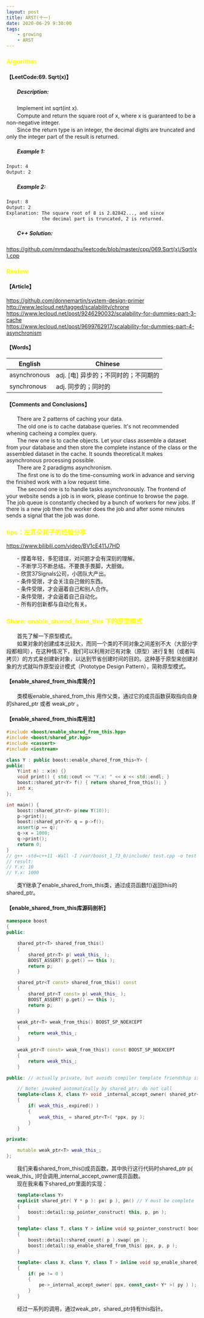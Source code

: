 ```yaml
---
layout: post
title: ARST(十一)
date: 2020-06-29 9:30:00
tags: 
	- growing
	- ARST
---
```


###  <font color=yellow>Algorithm</font>

#### **【LeetCode:69. Sqrt(x)】**

##### 　　Description:
　　Implement int sqrt(int x).  
　　Compute and return the square root of x, where x is guaranteed to be a non-negative integer.  
　　Since the return type is an integer, the decimal digits are truncated and only the integer part of the result is returned.  

##### 　　Example 1:
```sh
Input: 4
Output: 2
```

##### 　　Example 2:
```sh
Input: 8
Output: 2
Explanation: The square root of 8 is 2.82842..., and since 
             the decimal part is truncated, 2 is returned.
```

##### 　　C++ Solution:
https://github.com/mmdaozhu/leetcode/blob/master/cpp/069.Sqrt(x)/Sqrt(x).cpp

###  <font color=yellow>Review</font>

#### **【Article】**
https://github.com/donnemartin/system-design-primer  
http://www.lecloud.net/tagged/scalability/chrone  
https://www.lecloud.net/post/9246290032/scalability-for-dummies-part-3-cache  
https://www.lecloud.net/post/9699762917/scalability-for-dummies-part-4-asynchronism  

#### **【Words】**

English | Chinese
-|-
asynchronous | adj. [电] 异步的；不同时的；不同期的
synchronous | adj. 同步的；同时的

#### **【Comments and Conclusions】**
　　There are 2 patterns of caching your data.  
　　The old one is to cache database queries. It's not recommended whening cacheing a complex query.  
　　The new one is to cache objects. Let your class assemble a dataset from your database and then store the complete instance of the class or the assembled dataset in the cache. It sounds theoretical.It makes asynchronous processing possible.  
　　There are 2 paradigms asynchronism.  
　　The first one is to do the time-consuming work in advance and serving the finished work with a low request time.  
　　The second one is to handle tasks asynchronously. The frontend of your website sends a job is in work, please continue to browse the page. The job queue is constantly checked by a bunch of workers for new jobs. If there is a new job then the worker does the job and after some minutes sends a signal that the job was done.  

###  <font color=yellow>tips：左耳朵耗子的经验分享</font>
https://www.bilibili.com/video/BV1cE411J7HD  

　　- 撑着年轻，多犯错误，对问题才会有深刻的理解。  
　　- 不断学习不断总结。不要畏手畏脚，大胆做。  
　　- 欣赏37Signals公司，小团队大产出。  
　　- 条件受限，才会关注自己做的东西。  
　　- 条件受限，才会逼着自己和别人合作。  
　　- 条件受限，才会逼着自己自动化。  
　　- 所有的创新都与自动化有关。  

###  <font color=yellow>Share: enable_shared_from_this 下的原型模式</font>
　　首先了解一下原型模式。  
　　如果对象的创建成本比较大，而同一个类的不同对象之间差别不大（大部分字段都相同），在这种情况下，我们可以利用对已有对象（原型）进行复制（或者叫拷贝）的方式来创建新对象，以达到节省创建时间的目的。这种基于原型来创建对象的方式就叫作原型设计模式（Prototype Design Pattern），简称原型模式。  

#### **【enable_shared_from_this库简介】**
　　类模板enable_shared_from_this 用作父类，通过它的成员函数获取指向自身的shared_ptr 或者 weak_ptr 。  

#### **【enable_shared_from_this库用法】**
```c++
#include <boost/enable_shared_from_this.hpp>
#include <boost/shared_ptr.hpp>
#include <cassert>
#include <iostream>

class Y : public boost::enable_shared_from_this<Y> {
public:
    Y(int n) : x(n) {}
    void print() { std::cout << "Y.x: " << x << std::endl; }
    boost::shared_ptr<Y> f() { return shared_from_this(); }
    int x;
};

int main() {
    boost::shared_ptr<Y> p(new Y(10));
    p->print();
    boost::shared_ptr<Y> q = p->f();
    assert(p == q);
    q->x = 1000;
    q->print();
    return 0;
}
// g++ -std=c++11 -Wall -I /var/boost_1_73_0/include/ test.cpp -o test
// result:
// Y.x: 10
// Y.x: 1000
```
　　类Y继承了enable_shared_from_this类，通过成员函数f()返回this的shared_ptr。  

#### **【enable_shared_from_this库源码剖析】**
```c++
namespace boost
{
public:

    shared_ptr<T> shared_from_this()
    {
        shared_ptr<T> p( weak_this_ );
        BOOST_ASSERT( p.get() == this );
        return p;
    }

    shared_ptr<T const> shared_from_this() const
    {
        shared_ptr<T const> p( weak_this_ );
        BOOST_ASSERT( p.get() == this );
        return p;
    }

    weak_ptr<T> weak_from_this() BOOST_SP_NOEXCEPT
    {
        return weak_this_;
    }

    weak_ptr<T const> weak_from_this() const BOOST_SP_NOEXCEPT
    {
        return weak_this_;
    }

public: // actually private, but avoids compiler template friendship issues

    // Note: invoked automatically by shared_ptr; do not call
    template<class X, class Y> void _internal_accept_owner( shared_ptr<X> const * ppx, Y * py ) const BOOST_SP_NOEXCEPT
    {
        if( weak_this_.expired() )
        {
            weak_this_ = shared_ptr<T>( *ppx, py );
        }
    }

private:

    mutable weak_ptr<T> weak_this_;
};
```
　　我们来看shared_from_this()成员函数，其中执行这行代码时shared_ptr<T> p( weak_this_ )时会调用_internal_accept_owner成员函数。  
　　现在我来看下shared_ptr里面的实现：  
```c++
    template<class Y>
    explicit shared_ptr( Y * p ): px( p ), pn() // Y must be complete
    {
        boost::detail::sp_pointer_construct( this, p, pn );
    }

    template< class T, class Y > inline void sp_pointer_construct( boost::shared_ptr< T > * ppx, Y * p, boost::detail::shared_count & pn )
    {
        boost::detail::shared_count( p ).swap( pn );
        boost::detail::sp_enable_shared_from_this( ppx, p, p );
    }

    template< class X, class Y, class T > inline void sp_enable_shared_from_this( boost::shared_ptr<X> const * ppx, Y const * py,     boost::enable_shared_from_this< T > const * pe )
    {
        if( pe != 0 )
        {
            pe->_internal_accept_owner( ppx, const_cast< Y* >( py ) );
        }
    }
```
　　经过一系列的调用，通过weak_ptr，shared_ptr<T>持有this指针。  

